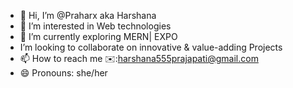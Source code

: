 - 👋 Hi, I’m @Praharx aka Harshana
- 👀 I’m interested in Web technologies 
- 🌱 I’m currently exploring MERN| EXPO
- I’m looking to collaborate on innovative & value-adding Projects
- 📫 How to reach me ✉️:harshana555prajapati@gmail.com
- 😄 Pronouns: she/her

<!---
Praharx/Praharx is a ✨ special ✨ repository because its `README.md` (this file) appears on your GitHub profile.
You can click the Preview link to take a look at your changes.
--->

